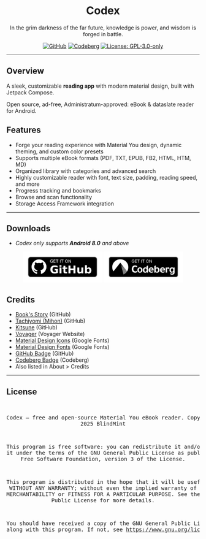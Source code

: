 <!------------ Header ------------>

<div align="center">
    <h1>Codex</h1>
In the grim darkness of the far future, knowledge is power, and wisdom is forged in battle.
<br />
</div>

<!------------ Badges ------------>

<div align="center">

<a href="">[![GitHub](https://img.shields.io/github/release/BlindMint/codex.svg?labelColor=27303D&color=3f719b&label=GitHub&logo=GitHub)](https://github.com/BlindMint/codex/releases)</a>
<a href="">[![Codeberg](https://img.shields.io/badge/Latest-3f9b9b?label=Codeberg&labelColor=27303D&logo=codeberg)](https://codeberg.org/BlindMint/codex/releases)</a>
<a href="">[![License: GPL-3.0-only](https://img.shields.io/badge/GPL--3.0--only-9b3f57?label=License&labelColor=27303D)](LICENSE)</a>

</div>

---

## Overview

A sleek, customizable **reading app** with modern material design, built with Jetpack Compose.

Open source, ad-free, Administratum-approved: eBook & dataslate reader for Android.

## Features

- Forge your reading experience with Material You design, dynamic theming, and custom color presets
- Supports multiple eBook formats (PDF, TXT, EPUB, FB2, HTML, HTM, MD)
- Organized library with categories and advanced search
- Highly customizable reader with font, text size, padding, reading speed, and more
- Progress tracking and bookmarks
- Browse and scan functionality
- Storage Access Framework integration

---

## Downloads

- _Codex only supports **Android 8.0** and above_

<div align="center">

[<img src="https://raw.githubusercontent.com/Kunzisoft/Github-badge/main/get-it-on-github.png" alt='Get it on GitHub' height="80">](https://github.com/BlindMint/codex/releases/latest)
[<img src="https://raw.githubusercontent.com/BlindMint/codex/master/fastlane/metadata/android/en-US/images/codeberg-badge.png" alt='Get it on Codeberg' height="80">](https://codeberg.org/BlindMint/codex/releases)

</div>

## Credits

- [Book's Story](https://github.com/Acclorite/book-story) (GitHub)
- [Tachiyomi (Mihon)](https://github.com/mihonapp/mihon) (GitHub)
- [Kitsune](https://github.com/Drumber/Kitsune) (GitHub)
- [Voyager](https://voyager.adriel.cafe/) (Voyager Website)
- [Material Design Icons](https://fonts.google.com/icons) (Google Fonts)
- [Material Design Fonts](https://fonts.google.com) (Google Fonts)
- [GitHub Badge](https://github.com/Kunzisoft/Github-badge) (GitHub)
- [Codeberg Badge](https://codeberg.org/Codeberg/GetItOnCodeberg) (Codeberg)
- Also listed in About > Credits

---

## License

<div align="center">
  <pre>

Codex — free and open-source Material You eBook reader.
Copyright (C) 2025 BlindMint

This program is free software: you can redistribute it and/or modify
it under the terms of the GNU General Public License as published by
the Free Software Foundation, version 3 of the License.

This program is distributed in the hope that it will be useful,
but WITHOUT ANY WARRANTY; without even the implied warranty of
MERCHANTABILITY or FITNESS FOR A PARTICULAR PURPOSE. See the
GNU General Public License for more details.

You should have received a copy of the GNU General Public License
along with this program. If not, see <https://www.gnu.org/licenses/>.
  </pre>
</div>
